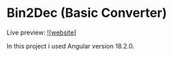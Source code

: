 # Bin2Dec (Basic Converter)

Live preview: [![website]](https://binary2decimal-angular.netlify.app/)

In this project i used Angular version 18.2.0.

